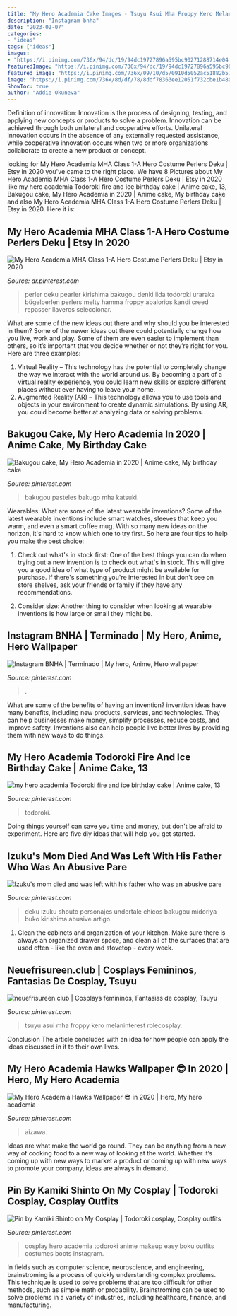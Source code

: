 ```yaml
---
title: "My Hero Academia Cake Images - Tsuyu Asui Mha Froppy Kero Melaninterest Rolecosplay"
description: "Instagram bnha"
date: "2023-02-07"
categories:
- "ideas"
tags: ["ideas"]
images:
- "https://i.pinimg.com/736x/94/dc/19/94dc19727896a595bc90271288714e04.jpg"
featuredImage: "https://i.pinimg.com/736x/94/dc/19/94dc19727896a595bc90271288714e04.jpg"
featured_image: "https://i.pinimg.com/736x/09/10/d5/0910d5052ac51882b571773927d47695.jpg"
image: "https://i.pinimg.com/736x/8d/df/78/8ddf78363ee12051f732cbe1b48a9ee1--my-hero-academia-cosplay-costumes.jpg"
ShowToc: true
author: "Addie Okuneva"
---
```



Definition of innovation:
Innovation is the process of designing, testing, and applying new concepts or products to solve a problem. Innovation can be achieved through both unilateral and cooperative efforts. Unilateral innovation occurs in the absence of any externally requested assistance, while cooperative innovation occurs when two or more organizations collaborate to create a new product or concept.

	

		
looking for My Hero Academia MHA Class 1-A Hero Costume Perlers Deku | Etsy in 2020 you've came to the right place. We have 8 Pictures about My Hero Academia MHA Class 1-A Hero Costume Perlers Deku | Etsy in 2020 like my hero academia Todoroki fire and ice birthday cake | Anime cake, 13, Bakugou cake, My Hero Academia in 2020 | Anime cake, My birthday cake and also My Hero Academia MHA Class 1-A Hero Costume Perlers Deku | Etsy in 2020. Here it is:
		
    
## My Hero Academia MHA Class 1-A Hero Costume Perlers Deku | Etsy In 2020

<img loading=lazy src="https://i.pinimg.com/736x/94/dc/19/94dc19727896a595bc90271288714e04.jpg" onerror="this.onerror=null;this.src='https://tse2.mm.bing.net/th?id=OIP.r2dtwEHkzb7v8KGZcls5sAHaJ3&amp;pid=15.1';" alt="My Hero Academia MHA Class 1-A Hero Costume Perlers Deku | Etsy in 2020">

_Source: ar.pinterest.com_

>perler deku pearler kirishima bakugou denki iida todoroki uraraka bügelperlen perlers melty hamma froppy abalorios kandi creed repasser llaveros seleccionar. 

	

What are some of the new ideas out there and why should you be interested in them?
Some of the newer ideas out there could potentially change how you live, work and play. Some of them are even easier to implement than others, so it’s important that you decide whether or not they’re right for you. Here are three examples: 
1) Virtual Reality – This technology has the potential to completely change the way we interact with the world around us. By becoming a part of a virtual reality experience, you could learn new skills or explore different places without ever having to leave your home. 
2) Augmented Reality (AR) – This technology allows you to use tools and objects in your environment to create dynamic simulations. By using AR, you could become better at analyzing data or solving problems.

    
## Bakugou Cake, My Hero Academia In 2020 | Anime Cake, My Birthday Cake

<img loading=lazy src="https://i.pinimg.com/736x/82/b4/77/82b4772412937f5659f39232f0646ed9.jpg" onerror="this.onerror=null;this.src='https://tse4.mm.bing.net/th?id=OIP.24o1rjVViKTNTvzJIhcaDwHaJ3&amp;pid=15.1';" alt="Bakugou cake, My Hero Academia in 2020 | Anime cake, My birthday cake">

_Source: pinterest.com_

>bakugou pasteles bakugo mha katsuki. 

	

Wearables: What are some of the latest wearable inventions?
Some of the latest wearable inventions include smart watches, sleeves that keep you warm, and even a smart coffee mug. With so many new ideas on the horizon, it's hard to know which one to try first. So here are four tips to help you make the best choice:
1. Check out what's in stock first: One of the best things you can do when trying out a new invention is to check out what's in stock. This will give you a good idea of what type of product might be available for purchase. If there's something you're interested in but don't see on store shelves, ask your friends or family if they have any recommendations.

2. Consider size: Another thing to consider when looking at wearable inventions is how large or small they might be.

    
## Instagram BNHA | Terminado | My Hero, Anime, Hero Wallpaper

<img loading=lazy src="https://i.pinimg.com/736x/09/10/d5/0910d5052ac51882b571773927d47695.jpg" onerror="this.onerror=null;this.src='https://tse2.mm.bing.net/th?id=OIP.oUym444jIBQmlsCrfDxb7AHaK7&amp;pid=15.1';" alt="Instagram BNHA | Terminado | My hero, Anime, Hero wallpaper">

_Source: pinterest.com_

>. 

	

What are some of the benefits of having an invention?
invention ideas have many benefits, including new products, services, and technologies. They can help businesses make money, simplify processes, reduce costs, and improve safety. Inventions also can help people live better lives by providing them with new ways to do things.

    
## My Hero Academia Todoroki Fire And Ice Birthday Cake | Anime Cake, 13

<img loading=lazy src="https://i.pinimg.com/736x/cb/40/ad/cb40ad02179cbc3126aed703e41bbf7c.jpg" onerror="this.onerror=null;this.src='https://tse2.mm.bing.net/th?id=OIP.SqgZbLx9uAk0Y9TGs0a8WwHaLH&amp;pid=15.1';" alt="my hero academia Todoroki fire and ice birthday cake | Anime cake, 13">

_Source: pinterest.com_

>todoroki. 

	

Doing things yourself can save you time and money, but don't be afraid to experiment. Here are five diy ideas that will help you get started.

    
## Izuku&#039;s Mom Died And Was Left With His Father Who Was An Abusive Pare

<img loading=lazy src="https://i.pinimg.com/736x/db/ce/de/dbcede0b8bbb8329fa54fece4d0d956c.jpg" onerror="this.onerror=null;this.src='https://tse3.mm.bing.net/th?id=OIP.k3tKs3zhXNbZtsd1aBknwwHaK8&amp;pid=15.1';" alt="Izuku&#039;s mom died and was left with his father who was an abusive pare">

_Source: pinterest.com_

>deku izuku shouto personajes undertale chicos bakugou midoriya buko kirishima abusive artigo. 

	

1. Clean the cabinets and organization of your kitchen. Make sure there is always an organized drawer space, and clean all of the surfaces that are used often - like the oven and stovetop - every week.

    
## Neuefrisureen.club | Cosplays Femininos, Fantasias De Cosplay, Tsuyu

<img loading=lazy src="https://i.pinimg.com/736x/cb/7e/e9/cb7ee99c3cdf99a0451da682ea4ac8fe.jpg" onerror="this.onerror=null;this.src='https://tse4.mm.bing.net/th?id=OIP.OIPwf09w1kwsPBXfQiwM5wHaJ3&amp;pid=15.1';" alt="neuefrisureen.club | Cosplays femininos, Fantasias de cosplay, Tsuyu">

_Source: pinterest.com_

>tsuyu asui mha froppy kero melaninterest rolecosplay. 

	

Conclusion
The article concludes with an idea for how people can apply the ideas discussed in it to their own lives.

    
## My Hero Academia Hawks Wallpaper 😎 In 2020 | Hero, My Hero Academia

<img loading=lazy src="https://i.pinimg.com/736x/e8/45/e6/e845e6a24a5c223812c969c4b112a33b.jpg" onerror="this.onerror=null;this.src='https://tse2.mm.bing.net/th?id=OIP.xZnhuPqJx1txY-zpIf4plQHaPo&amp;pid=15.1';" alt="My Hero Academia Hawks Wallpaper 😎 in 2020 | Hero, My hero academia">

_Source: pinterest.com_

>aizawa. 

	

Ideas are what make the world go round. They can be anything from a new way of cooking food to a new way of looking at the world. Whether it’s coming up with new ways to market a product or coming up with new ways to promote your company, ideas are always in demand.

    
## Pin By Kamiki Shinto On My Cosplay | Todoroki Cosplay, Cosplay Outfits

<img loading=lazy src="https://i.pinimg.com/736x/8d/df/78/8ddf78363ee12051f732cbe1b48a9ee1--my-hero-academia-cosplay-costumes.jpg" onerror="this.onerror=null;this.src='https://tse3.mm.bing.net/th?id=OIP.nOS8OkO-Tg1s8Pk6FUkfVAHaLS&amp;pid=15.1';" alt="Pin by Kamiki Shinto on My Cosplay | Todoroki cosplay, Cosplay outfits">

_Source: pinterest.com_

>cosplay hero academia todoroki anime makeup easy boku outfits costumes boots instagram. 

	

In fields such as computer science, neuroscience, and engineering, brainstroming is a process of quickly understanding complex problems. This technique is used to solve problems that are too difficult for other methods, such as simple math or probability. Brainstroming can be used to solve problems in a variety of industries, including healthcare, finance, and manufacturing.

